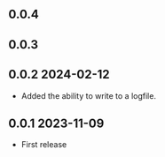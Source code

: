 ## 0.0.4

## 0.0.3

## 0.0.2 2024-02-12
* Added the ability to write to a logfile.

## 0.0.1 2023-11-09
* First release
